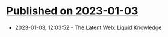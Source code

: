 # [Published on 2023-01-03](index.md)

* [2023-01-03, 12:03:52](https://lobste.rs/s/e3rkom/latent_web_liquid_knowledge) - [The Latent Web: Liquid Knowledge](https://wrongbutuseful.com/2023/01/03/the-latent-web-liquid-knowledge/)
